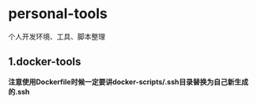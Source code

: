 # personal-tools
个人开发环境、工具、脚本整理


## 1.docker-tools

**注意使用Dockerfile时候一定要讲docker-scripts/.ssh目录替换为自己新生成的.ssh**
